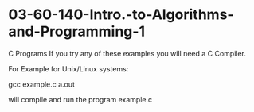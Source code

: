 # 03-60-140-Intro.-to-Algorithms-and-Programming-1
C Programs
If you try any of these examples you will need a C Compiler. 

For Example for Unix/Linux systems:

gcc example.c
a.out

will compile and run the program example.c
